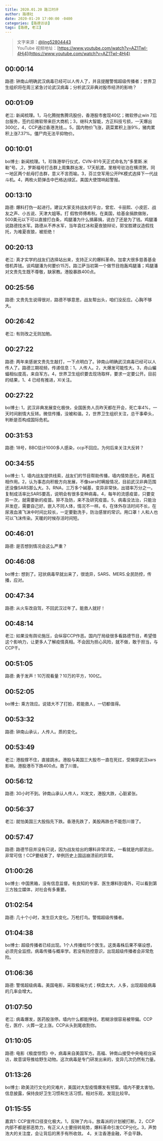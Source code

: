 ```yaml
---
title: 2020.01.20 路江时评
author: 路德社
date: 2020-01-20 17:00:00 -0400
categories: [路德访谈]
tags: [路德, 老江]
---
```


> 文字来源：[@ling52804443](https://twitter.com/ling52804443)  
> YouTube 视频地址：[https://www.youtube.com/watch?v=AZ1TwI-4Hj4](https://www.youtube.com/watch?v=AZ1TwI-4Hj4)

## 00:00:14

路德: 钟南山明确武汉病毒已经可以人传人了，并且提醒警惕超级传播者；世界卫生组织将在周三紧急讨论武汉病毒；分析武汉非典对股市经济的影响？

## 00:01:09

老江: 新闻梳理。1，马化腾抛售腾讯股份，香港股市套现40亿；微软停止win 7后台服务，签约后微软带来巨大商机；3，继科大智能，方正科技亏损，一天爆出300亿，4，CCP通过香港洗钱，。5，国内物价飞涨，蔬菜累积上涨9%，猪肉累积上涨7.37%。僵尸肉无法平抑物价。

## 00:10:01

bo博士: 新闻梳理。1，珍珠港举行仪式，CVN-81今天正式命名为“多里斯.米勒”号。,2，罗斯福号打击群上周集群出发，17天航渡。里根号驻泊在横须贺。同一地区两个航母打击群，意义不言而喻。3，芬兰空军用公开PK模式选择下一代战斗机。4，两枚火箭弹击中巴格达绿区。美国大使馆响起警报。

## 00:13:10

路德: 爆料打伪一起进行。建议大家支持战友的平台，曾宏、卡丽熙、小皮匠、战友之声、小五说、天津大姐等。打  假牧师傅希秋。在美国，给基金捐款做账，500美元以下可以直接打白条，鸡腿潘为什么搞募捐，说白了还是为了钱。鸡腿潘说路德找水军。路德从不养水军，当年袁红冰和夏夜狼辩论，郭宝胜建议造假找托，为难夏夜狼，被拒绝！

## 00:20:13

老江: 真才实学的战友们选择站出来，支持正义的爆料革命。加拿大很多慈善基金借机弄钱。谈鸡腿潘为何要价15万。路江萨当初第一个做节目炮轰鸡腿潘；鸡腿潘对文贵先生既不尊敬，缺家教。港股暴跌400点。

## 00:25:56

路德: 文贵先生说得很对，路德不够意思，战友帮出头，咱们没反应。心胸不够大。

## 00:26:42

老江: 有则改之无则加勉。

## 00:27:22

路德: 两年来感谢文贵先生敲打，一下点明白了。钟南山明确武汉病毒已经可以人传人了。路德三期视频，传递信息：1，人传人。2，大爆发可能性大。3，舟山蝙蝠相似度高，来自军方。4，世界卫生组织要去现场取样，要求一定要公开。目前的结果，1、4 已经有推进，XI关注。

## 00:27:22

bo博士: 1，武汉非典发展变化极快，全国医务人员昨天都在开会，死亡率4%，一天时间剧情大反转。微信传播，没被和谐。2，世界卫生组织关注，总干事牵头，判断是否构成国际危机。

## 00:31:53

路德: 18号，BBC估计1000多人感染，ccp不回应。为何后来关注大反转？

## 00:34:55

bo博士: 1，墙内战友提供线索，战友们的节目帮助传播，墙内情势恶化，两者互相作用。2，认为事态向积极方向发展，不像sars时瞒报情况，目前武汉非典范围还没像SARS那么大。3，RNA，三万多个碱基，变异非常快，出错率万分之一。复制成活率比SARS要高，说明会有很多变种病毒。4，每年的流感疫苗，只要变异一次，就需要新的疫苗。猝不及防，来不及研究疫苗。5，病毒没法治，只能治并发症，需要自己好。嵌入不同人体，情况不一样。6，在体外存活时间不长，在尿液血液飞沫中时间比较长，一定要勤洗手，防治感冒的常识。用口罩！人和人也可以飞沫传染。天暖的时候存活时间短。

## 00:46:01

路德: 是否想到情况会这么严重？

## 00:46:08

bo博士: 想到了。冠状病毒早就出来了，很诡异，SARS、MERS.全民防控，传播，应对。

## 00:47:34

路德: 从火车改自驾，不回武汉过年了。能救人就好！

## 00:48:14

老江: 如果没有舆论施压，会纵容CCP作恶。国内厅局级很多看路德节目，希望借这个影响力，让更多人了解疫情真相。不会因为担心风险，就不做，敢于担当，与CCP干。

## 00:51:05

路德: 勇于发声！10万观看量？10万的平方，100亿。

## 00:52:05

bo博士: 乘方效应。说错大不了打脸，若能救人，一切都值得。

## 00:53:32

路德: 钟南山承认，人传人。质的变化。

## 00:53:49

老江: 港股撑不住，直接跳水。港股与美国三大股市一直在死扛，受揭穿武汉sars影响，港股港币下跌400点。救了川普。

## 00:56:12

路德: 30小时不到。钟南山承认人传人，XI发文，港股大跌，心脏紧张。

## 00:56:37

老江: 就怕美国三大股指先下跌。香港先跌了，美股再跌也不能怨川普了。

## 00:57:47

路德: 路德节目并没有只说，因为战友给出的爆料非常详实，一看就是内部流出，非常可信！CCP要结束了，举例历史上国运崩溃前的异常。

## 01:00:26

bo博士: 中国黑箱，没有信息监督。有良知的专家、医生爆料到墙外，可以看到第三方独立媒体，对社会有多重要。

## 01:02:54

路德: 几十个小时，发生巨大变化。万枪打鸟。警惕超级传播者。

## 01:04:38

bo博士: 超级传播者已经出现。1个人传播给15个医生。这类毒株后果不堪设想，必须完全监控。病毒传播与概率学。若没有防控意识，出现超级传播者会非常危险。

## 01:06:36

路德: 警惕超级病毒。美国电影，采取极端方式；棋盘太大，人多，出现超级病毒的几率会增大。

## 01:07:50

老江: 病毒爆发，医药股涨停。墙内什么都能挣钱，若糊涂很容易被带偏。CCP在，医疗、火葬一定上涨。CCP从头到尾收割你。

## 01:10:05

路德: 电影《极度惊慌》中，病毒来自美国军方。高福、钟南山接受中央电视台采访，故意误导推给野生动物。这次病毒是专门研发出来的，变异几次仍然有力量。

## 01:13:26

bo博士: 欧美流行文化的灾难片，美国对大型疫情爆发有预案。墙内不要太害怕，信息披露，保持良好卫生习惯和生活习惯。相对乐观，发现比较早。

## 01:15:55

嘉宾1: CCP宣传口径变化极大。1，反映了内斗。放毒派的计划被打断。2，CCP内部不都是邪恶势力，有正义人士要扭转局势，爆料革命引发CCP分化。3，声势浩大的关注度，会让背后的黑手有所收敛。 4，关注香港金融，不会平静。
